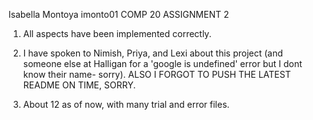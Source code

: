 Isabella Montoya
imonto01
COMP 20
ASSIGNMENT 2

1. All aspects have been implemented correctly.


2. I have spoken to Nimish, Priya, and Lexi about this project (and someone else at Halligan for a 'google is undefined' error but I dont know their name- sorry). ALSO I FORGOT TO PUSH THE LATEST README ON TIME, SORRY.


3. About 12 as of now, with many trial and error files. 

